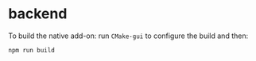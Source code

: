 # backend

To build the native add-on: run `CMake-gui` to configure the build and then:

```bash
npm run build
```
